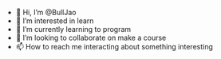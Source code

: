 - 👋 Hi, I’m @BullJao
- 👀 I’m interested in learn
- 🌱 I’m currently learning to program
- 💞️ I’m looking to collaborate on make a course
- 📫 How to reach me interacting about something interesting

<!---
BullJao/BullJao is a ✨ special ✨ repository because its `README.md` (this file) appears on your GitHub profile.
You can click the Preview link to take a look at your changes.
--->
